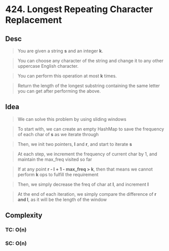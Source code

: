 # 424. Longest Repeating Character Replacement

## Desc

> You are given a string **s** and an integer **k**.

> You can choose any character of the string and change it to any other uppercase English character.

> You can perform this operation at most **k** times.

> Return the length of the longest substring containing the same letter you can get after performing the above.

## Idea

> We can solve this problem by using sliding windows

> To start with, we can create an empty HashMap to save the frequency of each char of **s** as we iterate through

> Then, we init two pointers, **l** and **r**, and start to iterate **s**

> At each step, we increment the frequency of current char by 1, and maintain the max_freq visited so far

> If at any point **r - l + 1 - max_freq > k**, then that means we cannot perform **k** ops to fulfill the requirement

> Then, we simply decrease the freq of char at **l**, and increment **l**

> At the end of each iteration, we simply compare the difference of **r and l**, as it will be the length of the window

## Complexity

### TC: O(n)

### SC: O(n)